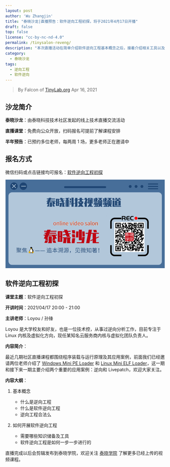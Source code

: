 ```yaml
---
layout: post
author: 'Wu Zhangjin'
title: "泰晓沙龙|直播预告：软件逆向工程初探，将于2021年4月17日开播"
draft: false
top: false
license: "cc-by-nc-nd-4.0"
permalink: /tinysalon-reveng/
description: "本次直播活动在简单介绍软件逆向工程基本概念之后，接着介绍相关工具以及开展步骤。"
category:
  - 泰晓沙龙
tags:
  - 逆向工程
  - 软件逆向
---
```


> By Falcon of [TinyLab.org][1]
> Apr 16, 2021

## 沙龙简介

**泰晓沙龙**：由泰晓科技技术社区发起的线上技术直播交流活动

**直播课堂**：免费向公众开放，扫码报名可提前了解课程安排

**半年预告**：已预约多位老师，每两周 1 场，更多老师正在邀请中

## 报名方式

微信扫码或点击链接均可报名：[软件逆向工程初探](https://www.cctalk.com/m/group/89433087)

![泰晓科技-直播课堂-报名入口](/wp-content/uploads/2021/03/tinylab-salon-video.png)

## 软件逆向工程初探

**课堂主题**：软件逆向工程初探

**开讲时间**：2021/04/17 20:00 - 21:00

**主讲老师**：Loyou / 孙锋

Loyou 是大学校友和好友，也是一位技术控，从事过逆向分析工作，目前专注于 Linux 内核及虚拟化方向，现任某知名云服务商内核与虚拟化团队负责人。

**内容简介**：

最近几期社区直播课程都围绕程序装载与运行原理及其应用案例，前面我们已经邀请两位老师介绍了 [Windows Mini PE Loader](https://tinylab.org/tinysalon-pe/) 和 [Linux Mini ELF Loader](https://tinylab.org/tinysalon-elf/)，这一期和接下来一期主要介绍两个重要的应用案例：逆向和 Livepatch，欢迎大家关注。

**内容大纲**：

1. 基本概念

    - 什么是逆向工程
    - 什么是软件逆向工程
    - 逆向工程合法么

2. 如何开展软件逆向工程

    - 需要哪些知识储备及工具
    - 软件逆向工程是如何一步一步进行的


直播完成以后会剪辑发布到泰晓学院，欢迎关注 [泰晓学院](https://m.cctalk.com/inst/sh8qtdag) 了解更多已经上传的视频课程。

[1]: https://tinylab.org
